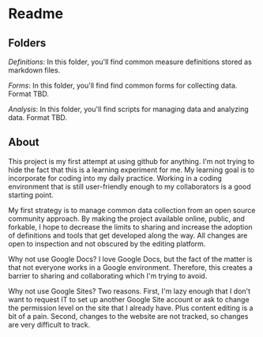 # Readme

## Folders

*Definitions*: In this folder, you'll find common measure definitions stored as markdown files.

*Forms*: In this folder, you'll find find common forms for collecting data. Format TBD.

*Analysis*: In this folder, you'll find scripts for managing data and analyzing data. Format TBD.

## About

This project is my first attempt at using github for anything. I'm not trying to hide the fact that this is a learning experiment for me. My learning goal is to incorporate for coding into my daily practice. Working in a coding environment that is still user-friendly enough to my collaborators is a good starting point. 

My first strategy is to manage common data collection from an open source community approach. By making the project available online, public, and forkable, I hope to decrease the limits to sharing and increase the adoption of definitions and tools that get developed along the way. All changes are open to inspection and not obscured by the editing platform. 

Why not use Google Docs? I love Google Docs, but the fact of the matter is that not everyone works in a Google environment. Therefore, this creates a barrier to sharing and collaborating which I'm trying to avoid. 

Why not use Google Sites? Two reasons. First, I'm lazy enough that I don't want to request IT to set up another Google Site account or ask to change the permission level on the site that I already have. Plus content editing is a bit of a pain. Second, changes to the website are not tracked, so changes are very difficult to track. 

